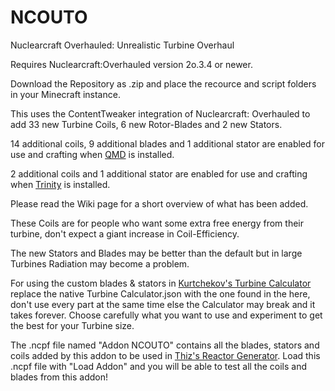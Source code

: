 # NCOUTO
Nuclearcraft Overhauled: Unrealistic Turbine Overhaul

Requires Nuclearcraft:Overhauled version 2o.3.4 or newer.

Download the Repository as .zip and place the recource and script folders in your Minecraft instance.

This uses the ContentTweaker integration of Nuclearcraft: Overhauled to add 33 new Turbine Coils, 6 new Rotor-Blades and 2 new Stators.

14 additional coils, 9 additional blades and 1 additional stator are enabled for use and crafting when [QMD](https://github.com/lach01298/QMD/) is installed.

2 additional coils and 1 additional stator are enabled for use and crafting when [Trinity](https://curseforge.com/minecraft/mc-mods/trinity) is installed.

Please read the Wiki page for a short overview of what has been added.

These Coils are for people who want some extra free energy from their turbine, don't expect a giant increase in Coil-Efficiency.

The new Stators and Blades may be better than the default but in large Turbines Radiation may become a problem.

For using the custom blades & stators in [Kurtchekov's Turbine Calculator](https://github.com/Kurtchekov/TurbineCalculator/releases) replace the native Turbine Calculator.json with the one found in the here, don't use every part at the same time else the Calculator may break and it takes forever. Choose carefully what you want to use and experiment to get the best for your Turbine size.

The .ncpf file named "Addon NCOUTO" contains all the blades, stators and coils added by this addon to be used in [Thiz's Reactor Generator](https://github.com/ThizThizzyDizzy/nc-reactor-generator). Load this .ncpf file with "Load Addon" and you will be able to test all the coils and blades from this addon! 
